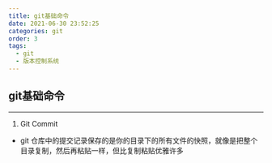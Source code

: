```yaml
---
title: git基础命令
date: 2021-06-30 23:52:25
categories: git
order: 3
tags:
  - git
  - 版本控制系统
---
```


## git基础命令
---
1. Git Commit
- git 仓库中的提交记录保存的是你的目录下的所有文件的快照，就像是把整个目录复制，然后再粘贴一样，但比复制粘贴优雅许多  